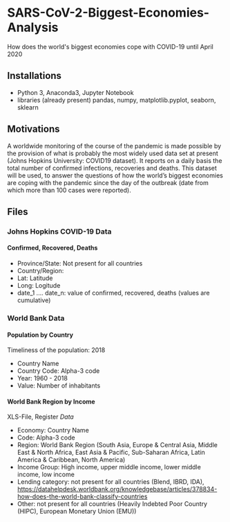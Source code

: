 # SARS-CoV-2-Biggest-Economies-Analysis
How does the world's biggest economies cope with COVID-19 until April 2020

## Installations
- Python 3, Anaconda3, Jupyter Notebook
- libraries (already present) pandas, numpy, matplotlib.pyplot, seaborn, sklearn

## Motivations

A worldwide monitoring of the course of the pandemic is made possible by the provision of what is probably the most widely used data set at present (Johns Hopkins University: COVID19 dataset). It reports on a daily basis the total number of confirmed infections, recoveries and deaths. This dataset will be used, to answer the questions of how the world’s biggest economies are coping with the pandemic since the day of the outbreak (date from which more than 100 cases were reported).

## Files

### Johns Hopkins COVID-19 Data
#### Confirmed, Recovered, Deaths
- Province/State: Not present for all countries
- Country/Region: 
- Lat: Latitude
- Long: Logitude
- date_1 .... date_n: value of confirmed, recovered, deaths (values are cumulative)

### World Bank Data

#### Population by Country
Timeliness of the population: 2018
- Country Name
- Country Code: Alpha-3 code
- Year: 1960 - 2018
- Value: Number of inhabitants

#### World Bank Region by Income
XLS-File, Register *Data*
- Economy: Country Name
- Code: Alpha-3 code
- Region: World Bank Region (South Asia, Europe & Central Asia, Middle East & North Africa, East Asia & Pacific, Sub-Saharan Africa, Latin America & Caribbean, North America)
- Income Group: High income, upper middle income, lower middle income, low income
- Lending category: not present for all countries (Blend, IBRD, IDA), https://datahelpdesk.worldbank.org/knowledgebase/articles/378834-how-does-the-world-bank-classify-countries 
- Other: not present for all countries (Heavily Indebted Poor Country (HIPC), European Monetary Union (EMU))
